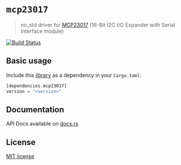 # `mcp23017`

> no_std driver for [MCP23017](http://ww1.microchip.com/downloads/en/DeviceDoc/20001952C.pdf) (16-Bit I2C I/O Expander with Serial Interface module)

[![Build Status](https://travis-ci.org/lucazulian/mcp23017.svg?branch=master)](https://travis-ci.org/lucazulian/mcp23017)

## Basic usage

Include this [library](https://crates.io/crates/mcp23017) as a dependency in your `Cargo.toml`:

```rust
[dependencies.mcp23017]
version = "<version>"
```

## Documentation

API Docs available on [docs.rs](https://docs.rs/mcp23017/0.1.0/mcp23017/)

## License

[MIT license](http://opensource.org/licenses/MIT)
